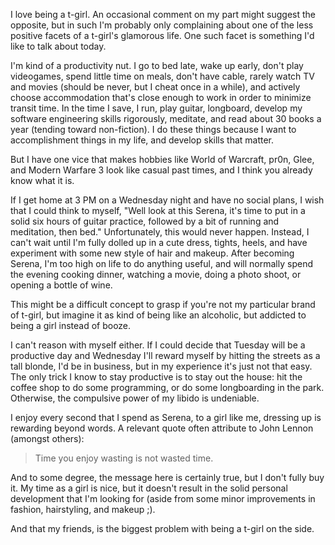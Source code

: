 I love being a t-girl. An occasional comment on my part might suggest the opposite, but in such I'm probably only complaining about one of the less positive facets of a t-girl's glamorous life. One such facet is something I'd like to talk about today.

I'm kind of a productivity nut. I go to bed late, wake up early, don't play videogames, spend little time on meals, don't have cable, rarely watch TV and movies (should be never, but I cheat once in a while), and actively choose accommodation that's close enough to work in order to minimize transit time. In the time I save, I run, play guitar, longboard, develop my software engineering skills rigorously, meditate, and read about 30 books a year (tending toward non-fiction). I do these things because I want to accomplishment things in my life, and develop skills that matter.

But I have one vice that makes hobbies like World of Warcraft, pr0n, Glee, and Modern Warfare 3 look like casual past times, and I think you already know what it is.

If I get home at 3 PM on a Wednesday night and have no social plans, I wish that I could think to myself, "Well look at this Serena, it's time to put in a solid six hours of guitar practice, followed by a bit of running and meditation, then bed." Unfortunately, this would never happen. Instead, I can't wait until I'm fully dolled up in a cute dress, tights, heels, and have experiment with some new style of hair and makeup. After becoming Serena, I'm too high on life to do anything useful, and will normally spend the evening cooking dinner, watching a movie, doing a photo shoot, or opening a bottle of wine.

This might be a difficult concept to grasp if you're not my particular brand of t-girl, but imagine it as kind of being like an alcoholic, but addicted to being a girl instead of booze.

I can't reason with myself either. If I could decide that Tuesday will be a productive day and Wednesday I'll reward myself by hitting the streets as a tall blonde, I'd be in business, but in my experience it's just not that easy. The only trick I know to stay productive is to stay out the house: hit the coffee shop to do some programming, or do some longboarding in the park. Otherwise, the compulsive power of my libido is undeniable.

I enjoy every second that I spend as Serena, to a girl like me, dressing up is rewarding beyond words. A relevant quote often attribute to John Lennon (amongst others):

> Time you enjoy wasting is not wasted time.

And to some degree, the message here is certainly true, but I don't fully buy it. My time as a girl is nice, but it doesn't result in the solid personal development that I'm looking for (aside from some minor improvements in fashion, hairstyling, and makeup ;).

And that my friends, is the biggest problem with being a t-girl on the side.
